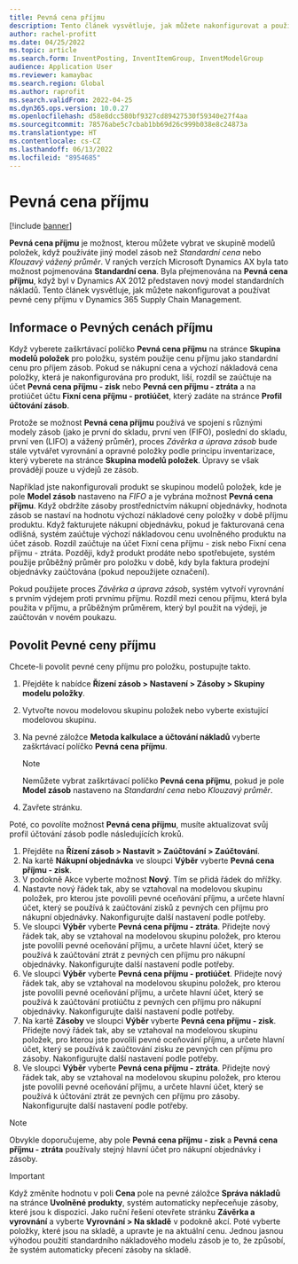 ```yaml
---
title: Pevná cena příjmu
description: Tento článek vysvětluje, jak můžete nakonfigurovat a používat pevné ceny příjmu v Microsoft Dynamics 365 Supply Chain Management.
author: rachel-profitt
ms.date: 04/25/2022
ms.topic: article
ms.search.form: InventPosting, InventItemGroup, InventModelGroup
audience: Application User
ms.reviewer: kamaybac
ms.search.region: Global
ms.author: raprofit
ms.search.validFrom: 2022-04-25
ms.dyn365.ops.version: 10.0.27
ms.openlocfilehash: d58e8dcc580bf9327cd89427530f59340e27f4aa
ms.sourcegitcommit: 78576abe5c7cbab1bb69d26c999b038e8c24873a
ms.translationtype: HT
ms.contentlocale: cs-CZ
ms.lasthandoff: 06/13/2022
ms.locfileid: "8954685"
---
```

# <a name="fixed-receipt-price"></a>Pevná cena příjmu

[!include [banner](../includes/banner.md)]

**Pevná cena příjmu** je možnost, kterou můžete vybrat ve skupině modelů položek, když používáte jiný model zásob než *Standardní cena* nebo *Klouzavý vážený průměr*. V raných verzích Microsoft Dynamics AX byla tato možnost pojmenována **Standardní cena**. Byla přejmenována na **Pevná cena příjmu**, když byl v Dynamics AX 2012 představen nový model standardních nákladů. Tento článek vysvětluje, jak můžete nakonfigurovat a používat pevné ceny příjmu v Dynamics 365 Supply Chain Management.

## <a name="about-fixed-receipt-prices"></a>Informace o Pevných cenách příjmu

Když vyberete zaškrtávací políčko **Pevná cena příjmu** na stránce **Skupina modelů položek** pro položku, systém použije cenu příjmu jako standardní cenu pro příjem zásob. Pokud se nákupní cena a výchozí nákladová cena položky, která je nakonfigurována pro produkt, liší, rozdíl se zaúčtuje na účet **Pevná cena příjmu - zisk** nebo **Pevná cen příjmu - ztráta** a na protiúčet účtu **Fixní cena příjmu - protiúčet**, který zadáte na stránce **Profil účtování zásob**.

Protože se možnost **Pevná cena příjmu** používá ve spojení s různými modely zásob (jako je první do skladu, první ven (FIFO), poslední do skladu, první ven (LIFO) a vážený průměr), proces *Závěrka a úprava zásob* bude stále vytvářet vyrovnání a opravné položky podle principu inventarizace, který vyberete na stránce **Skupina modelů položek**. Úpravy se však provádějí pouze u výdejů ze zásob.

Například jste nakonfigurovali produkt se skupinou modelů položek, kde je pole **Model zásob** nastaveno na *FIFO* a je vybrána možnost **Pevná cena příjmu**. Když obdržíte zásoby prostřednictvím nákupní objednávky, hodnota zásob se nastaví na hodnotu výchozí nákladové ceny položky v době příjmu produktu. Když fakturujete nákupní objednávku, pokud je fakturovaná cena odlišná, systém zaúčtuje výchozí nákladovou cenu uvolněného produktu na účet zásob. Rozdíl zaúčtuje na účet Fixní cena příjmu - zisk nebo Fixní cena přijmu - ztráta. Později, když produkt prodáte nebo spotřebujete, systém použije průběžný průměr pro položku v době, kdy byla faktura prodejní objednávky zaúčtována (pokud nepoužijete označení).

Pokud použijete proces *Závěrka a úprava zásob*, systém vytvoří vyrovnání s prvním výdejem proti prvnímu příjmu. Rozdíl mezi cenou příjmu, která byla použita v příjmu, a průběžným průměrem, který byl použit na výdeji, je zaúčtován v novém poukazu.

## <a name="enable-fixed-receipt-prices"></a>Povolit Pevné ceny příjmu

Chcete-li povolit pevné ceny příjmu pro položku, postupujte takto.

1. Přejděte k nabídce **Řízení zásob \> Nastavení \> Zásoby \> Skupiny modelu položky**.
2. Vytvořte novou modelovou skupinu položek nebo vyberte existující modelovou skupinu.
3. Na pevné záložce **Metoda kalkulace a účtování nákladů** vyberte zaškrtávací políčko **Pevná cena příjmu**.

    > [!NOTE]
    > Nemůžete vybrat zaškrtávací políčko **Pevná cena příjmu**, pokud je pole **Model zásob** nastaveno na *Standardní cena* nebo *Klouzavý průměr*.

4. Zavřete stránku.

Poté, co povolíte možnost **Pevná cena příjmu**, musíte aktualizovat svůj profil účtování zásob podle následujících kroků.

1. Přejděte na **Řízení zásob \> Nastavit \> Zaúčtování \> Zaúčtování**.
1. Na kartě **Nákupní objednávka** ve sloupci **Výběr** vyberte **Pevná cena příjmu - zisk**.
1. V podokně Akce vyberte možnost **Nový**. Tím se přidá řádek do mřížky.
1. Nastavte nový řádek tak, aby se vztahoval na modelovou skupinu položek, pro kterou jste povolili pevné oceňování příjmu, a určete hlavní účet, který se používá k zaúčtování zisků z pevných cen příjmu pro nákupní objednávky. Nakonfigurujte další nastavení podle potřeby.
1. Ve sloupci **Výběr** vyberte **Pevná cena příjmu - ztráta**. Přidejte nový řádek tak, aby se vztahoval na modelovou skupinu položek, pro kterou jste povolili pevné oceňování příjmu, a určete hlavní účet, který se používá k zaúčtování ztrát z pevných cen příjmu pro nákupní objednávky. Nakonfigurujte další nastavení podle potřeby.
1. Ve sloupci **Výběr** vyberte **Pevná cena příjmu - protiúčet**. Přidejte nový řádek tak, aby se vztahoval na modelovou skupinu položek, pro kterou jste povolili pevné oceňování příjmu, a určete hlavní účet, který se používá k zaúčtování protiúčtu z pevných cen příjmu pro nákupní objednávky. Nakonfigurujte další nastavení podle potřeby.
1. Na kartě **Zásoby** ve sloupci **Výběr** vyberte **Pevná cena příjmu - zisk**. Přidejte nový řádek tak, aby se vztahoval na modelovou skupinu položek, pro kterou jste povolili pevné oceňování příjmu, a určete hlavní účet, který se používá k zaúčtování zisku ze pevných cen příjmu pro zásoby. Nakonfigurujte další nastavení podle potřeby.
1. Ve sloupci **Výběr** vyberte **Pevná cena příjmu - ztráta**. Přidejte nový řádek tak, aby se vztahoval na modelovou skupinu položek, pro kterou jste povolili pevné oceňování příjmu, a určete hlavní účet, který se používá k účtování ztrát ze pevných cen příjmu pro zásoby. Nakonfigurujte další nastavení podle potřeby.

> [!NOTE]
> Obvykle doporučujeme, aby pole **Pevná cena příjmu - zisk** a **Pevná cena příjmu - ztráta** používaly stejný hlavní účet pro nákupní objednávky i zásoby.

> [!IMPORTANT]
> Když změníte hodnotu v poli **Cena** pole na pevné záložce **Správa nákladů** na stránce **Uvolněné produkty**, systém automaticky nepřeceňuje zásoby, které jsou k dispozici. Jako ruční řešení otevřete stránku **Závěrka a vyrovnání** a vyberte **Vyrovnání \> Na skladě** v podokně akcí. Poté vyberte položky, které jsou na skladě, a upravte je na aktuální cenu. Jednou jasnou výhodou použití standardního nákladového modelu zásob je to, že způsobí, že systém automaticky přecení zásoby na skladě.
